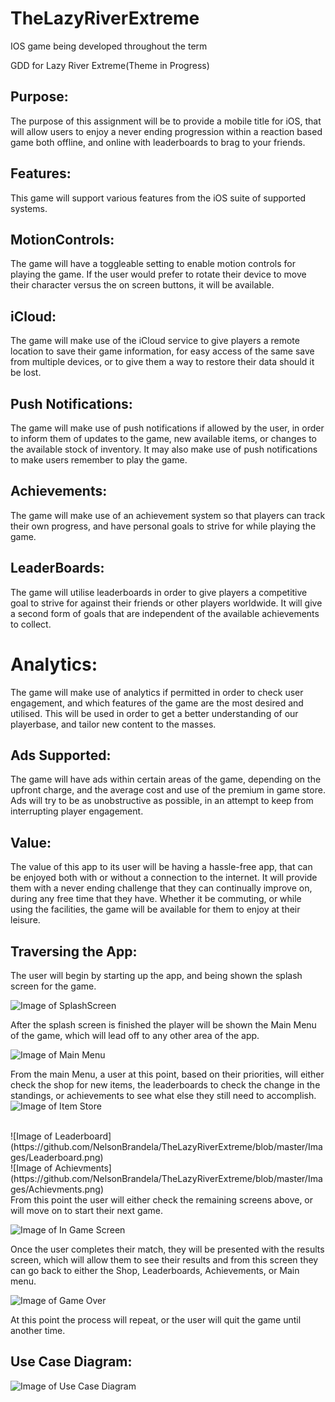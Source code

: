 # TheLazyRiverExtreme
IOS game being developed throughout the term

GDD for Lazy River Extreme(Theme in Progress)

## Purpose:

The purpose of this assignment will be to provide a mobile title for iOS, that will allow users to enjoy a never ending progression within a reaction based game both offline, and online with leaderboards to brag to your friends.

## Features:

This game will support various features from the iOS suite of supported systems.

## MotionControls:

The game will have a toggleable setting to enable motion controls for playing the game. If the user would prefer to rotate their device to move their character versus the on screen buttons, it will be available.

## iCloud:

The game will make use of the iCloud service to give players a remote location to save their game information, for easy access of the same save from multiple devices, or to give them a way to restore their data should it be lost.

## Push Notifications:

The game will make use of push notifications if allowed by the user, in order to inform them of updates to the game, new available items, or changes to the available stock of inventory. It may also make use of push notifications to make users remember to play the game.

## Achievements:

The game will make use of an achievement system so that players can track their own progress, and have personal goals to strive for while playing the game.

## LeaderBoards:

The game will utilise leaderboards in order to give players a competitive goal to strive for against their friends or other players worldwide. It will give a second form of goals that are independent of the available achievements to collect.

# Analytics:

The game will make use of analytics if permitted in order to check user engagement, and which features of the game are the most desired and utilised. This will be used in order to get a better understanding of our playerbase, and tailor new content to the masses.

## Ads Supported:

The game will have ads within certain areas of the game, depending on the upfront charge, and the average cost and use of the premium in game store. Ads will try to be as unobstructive as possible, in an attempt to keep from interrupting player engagement.

## Value:

The value of this app to its user will be having a hassle-free app, that can be enjoyed both with or without a connection to the internet. It will provide them with a never ending challenge that they can continually improve on, during any free time that they have. Whether it be commuting, or while using the facilities, the game will be available for them to enjoy at their leisure.

## Traversing the App:

The user will begin by starting up the app, and being shown the splash screen for the game.

![Image of SplashScreen](https://github.com/NelsonBrandela/TheLazyRiverExtreme/blob/master/Images/splash.png)

After the splash screen is finished the player will be shown the Main Menu of the game, which will lead off to any other area of the app.

![Image of Main Menu](https://github.com/NelsonBrandela/TheLazyRiverExtreme/blob/master/Images/mainscreen.png)


From the main Menu, a user at this point, based on their priorities, will either check the shop for new items, the leaderboards to check the change in the standings, or achievements to see what else they still need to accomplish.
<br>
![Image of Item Store](https://github.com/NelsonBrandela/TheLazyRiverExtreme/blob/master/Images/store.png)

</br>
![Image of Leaderboard](https://github.com/NelsonBrandela/TheLazyRiverExtreme/blob/master/Images/Leaderboard.png)
<br>
![Image of Achievments](https://github.com/NelsonBrandela/TheLazyRiverExtreme/blob/master/Images/Achievments.png)
</br>
From this point the user will either check the remaining screens above, or will move on to start their next game.

![Image of In Game Screen](https://github.com/NelsonBrandela/TheLazyRiverExtreme/blob/master/Images/InGameScreen.png)

Once the user completes their match, they will be presented with the results screen, which will allow them to see their results and from this screen they can go back to either the Shop, Leaderboards, Achievements, or Main menu.

![Image of Game Over](https://github.com/NelsonBrandela/TheLazyRiverExtreme/blob/master/Images/Results.png)

At this point the process will repeat, or the user will quit the game until another time.

## Use Case Diagram:
![Image of Use Case Diagram](https://github.com/NelsonBrandela/TheLazyRiverExtreme/blob/master/Images/UseCaseDiagram.png)



